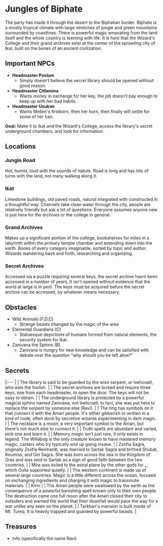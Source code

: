 # Jungles of Biphate
The party has made it through the desert to the Biphatian border. Biphate is a mostly tropical climate with large stretches of jungle and green mountains surrounded by coastlines. There is powerful magic emanating from the land itself and the whole country is teeming with life. It is here that the Wizard's College and their grand archives exist at the center of the sprawling city of Ikat, built on the bones of an ancient civilization.

## Important NPCs
- **Headmaster Poxlom**
    - Simply doesn't believe the secret library should be opened without good reason.
- **Headmaster Citlamina**
    - Wants money in exchange for her key, the job doesn't pay enough to keep up with her bad habits.
- **Headmaster Usukan**
    - Wants Mellen's firstborn, then her horn, then finally will settle for some of her hair.

**Goal:** Make it to Ikat and the Wizard's College, access the library's secret underground chambers, and look for information.

## Locations

### Jungle Road
Hot, humid, loud with the sounds of nature. Road is long and has lots of turns with the land, not many walking along it.

### Ikat
Limestone buildings, old paved roads, natural integrated with constructed in a thoughtful way. Channels take clean water through the city, people are relatively friendly but ask a lot of questions. Everyone assumes anyone new is just here for the archives or the college in general.

### Grand Archives
Makes up a significant portion of the college, bookshelves for miles in a labyrinth within the primary temple chamber and extending down into the earth. Books of every category imaginable, sorted by topic and author. Wizards wandering back and forth, researching and organizing.

### Secret Archives
Accessed via a puzzle requiring several keys, the secret archive hasnt been accessed in a number of years. It isn't opened without evidence that the world at large is in peril. The keys must be acquired before the secret archive can be accessed, by whatever means necessary.

## Obstacles
- Wild Animals (F,D,C)
    - Strange beasts changed by the magic of the area
- Elemental Guardians (C)
    - Statuesque depictions of humans formed from natural elements, the security system for Ikat.
- Zanivana the Sphinx (B)
    - Zanivana is hungry for new knowledge and can be satisfied with debate over the question "why should you be left alive?"

## Secrets

|:--- |
| The library is said to be guarded by the wise serpent, or Ixehcoatl, who eats the foolish. |
| The secret archives are locked and require three keys, one from each headmaster, to open the door. The keys will not be easy to obtain. |
| The underground library is protected by a powerful magical sphinx named Zanivana, not Ixehcoatl. In fact, she was put here to replace the serpent by someone else (Ravi). |
| The ring has symbols on it that connect it with the Amari people. It's either gibberish or written in a kind of code, often done by secretive wizards experimenting in dark magic. |
| The necklace is a moon, a very important symbol to the Amari, but there's not much else to connect it. |
| Truth spells are abundant and varied, pick one and learn it. |
| Memory magic isn't just rare, it only exists in legend. The Willabog is the only creature known to have mastered memory magic, casters who try typically end up going insane. |
| Zsofia Sagra, originally Zsofia Reinhardt, was married to Sartak Sagra and birthed Shubat, Koumiss, and Gin Sagra. She was born across the sea in the Kingdom of Gras and was wed to Sartak as a sign of good faith between the two countries. |
| Mira was exiled to the astral plane by the other gods for _, which Oulla supported quietly. |
| The western continent is made up of several large countries. Magic is a little different across the ocean, focused on exchanging ingredients and charging it with magic to transmute materials. |
| Kirin |
| The Amari people were swallowed by the earth as the consequence of a powerful banishing spell known only to their own people. The destruction came one full moon after the Amari closed their city to outsiders and warned the world that their downfall would pave the way for a war unlike any seen on the planet. |
| Tarkhan's mansion is built inside of Mt. Tureq. It is heavily trapped and guarded by powerful beasts. |

## Treasures
- Info (specifically the name Ravi)
 